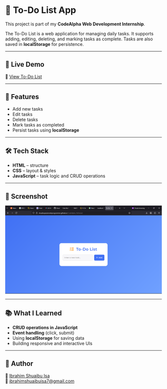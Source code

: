 # 📝 To-Do List App

This project is part of my **CodeAlpha Web Development Internship**.

The To-Do List is a web application for managing daily tasks. It supports adding, editing, deleting, and marking tasks as complete. Tasks are also saved in **localStorage** for persistence.

---

## 🚀 Live Demo
🔗 [View To-Do List](https://yourusername.github.io/CodeAlpha_ToDoList/)

---

## 📂 Features
- Add new tasks
- Edit tasks
- Delete tasks
- Mark tasks as completed
- Persist tasks using **localStorage**

---

## 🛠️ Tech Stack
- **HTML** – structure  
- **CSS** – layout & styles  
- **JavaScript** – task logic and CRUD operations  

---

## 📸 Screenshot
![App Screenshot](screenshot.png)

---

## 📚 What I Learned
- **CRUD operations in JavaScript**  
- **Event handling** (click, submit)  
- Using **localStorage** for saving data  
- Building responsive and interactive UIs  

---

## 📝 Author
👤 [Ibrahim Shuaibu Isa](https://www.linkedin.com/in/shuaibu-ibrahim-76970b279/)  
📧 ibrahimshuaibuisa7@gmail.com